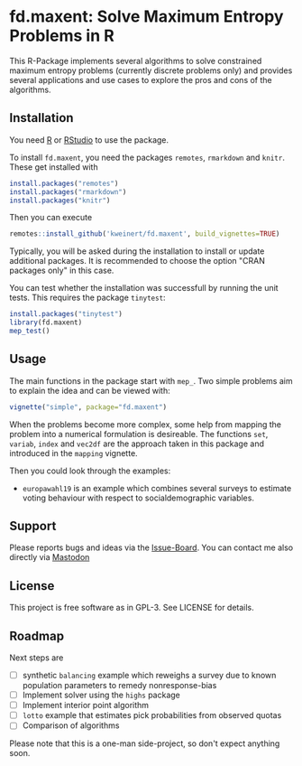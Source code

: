 # fd.maxent: Solve Maximum Entropy Problems in R

This R-Package implements several algorithms to solve constrained maximum entropy problems (currently discrete problems only) and provides several applications and use cases to 
explore the pros and cons of the algorithms.

## Installation

You need [R](https://cran.r-project.org/) or [RStudio](https://posit.co/download/rstudio-desktop/) to use the package. 

To install `fd.maxent`, you need the packages `remotes`, `rmarkdown` and `knitr`. These get installed with 

```r
install.packages("remotes")
install.packages("rmarkdown")
install.packages("knitr")
```

Then you can execute

```r
remotes::install_github('kweinert/fd.maxent', build_vignettes=TRUE)
```

Typically, you will be asked during the installation to install or update additional packages. It is recommended to choose the option "CRAN packages only" in this case.

You can test whether the installation was successfull by running the unit tests. This requires the package `tinytest`:

```r
install.packages("tinytest")
library(fd.maxent)
mep_test()
```

## Usage

The main functions in the package start with `mep_`. Two simple problems aim to explain the idea and can be viewed with:

```r
vignette("simple", package="fd.maxent")
```

When the problems become more complex, some help from mapping the problem into a numerical formulation is desireable. The functions `set`, `variab`, `index` and `vec2df` are the approach taken in this package and introduced in the `mapping` vignette.

Then you could look through the examples:

* `europawahl19` is an example which combines several surveys to estimate voting behaviour with respect to socialdemographic variables.

## Support

Please reports bugs and ideas via the [Issue-Board](https://github.com/kweinert/fd.maxent/issues). You can contact me also directly via [Mastodon](https://berlin.social/@karstengweinert#)

## License

This project is free software as in GPL-3. See LICENSE for details.

## Roadmap

Next steps are 

- [ ] synthetic `balancing` example which reweighs a survey due to known population parameters to remedy nonresponse-bias
- [ ] Implement solver using the `highs` package
- [ ] Implement interior point algorithm
- [ ] `lotto` example that estimates pick probabilities from observed quotas
- [ ] Comparison of algorithms

Please note that this is a one-man side-project, so don't expect anything soon.
